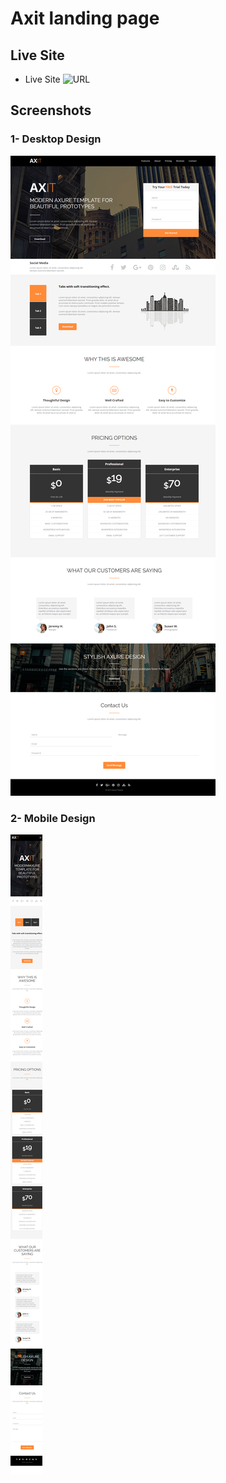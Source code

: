 # Axit landing page

## Live Site

- Live Site ![URL](https://mhmd-tarek-mhmd.github.io/Axit-Template)

## Screenshots

### 1- Desktop Design

![](screenshots/desktop.png)

### 2- Mobile Design

![](screenshots/mobile.png)

